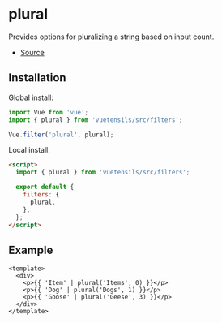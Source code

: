 # plural

Provides options for pluralizing a string based on input count.

- [Source](https://github.com/AustinGil/vuetensils/blob/master/src/filters/index.js)

## Installation

Global install:

```js
import Vue from 'vue';
import { plural } from 'vuetensils/src/filters';

Vue.filter('plural', plural);
```

Local install:

```html
<script>
  import { plural } from 'vuetensils/src/filters';

  export default {
    filters: {
      plural,
    },
  };
</script>
```

## Example

```vue live
<template>
  <div>
    <p>{{ 'Item' | plural('Items', 0) }}</p>
    <p>{{ 'Dog' | plural('Dogs', 1) }}</p>
    <p>{{ 'Goose' | plural('Geese', 3) }}</p>
  </div>
</template>
```

<!-- pluralize(text, num, plural) {
  plural = plural || text + 's'
  return `${num} ${num === 1 ? text : plural}`;
} -->
